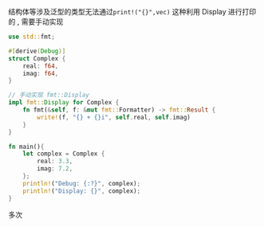 结构体等涉及泛型的类型无法通过`print!("{}",vec)` 这种利用 Display 进行打印的 , 需要手动实现

```rust
use std::fmt;

#[derive(Debug)]
struct Complex {
    real: f64,
    imag: f64,
}

// 手动实现 fmt::Display
impl fmt::Display for Complex {
    fn fmt(&self, f: &mut fmt::Formatter) -> fmt::Result {
        write!(f, "{} + {}i", self.real, self.imag)
    }
}

fn main(){
    let complex = Complex {
        real: 3.3,
        imag: 7.2,
    };
    println!("Debug: {:?}", complex);
    println!("Display: {}", complex);
}
```

多次